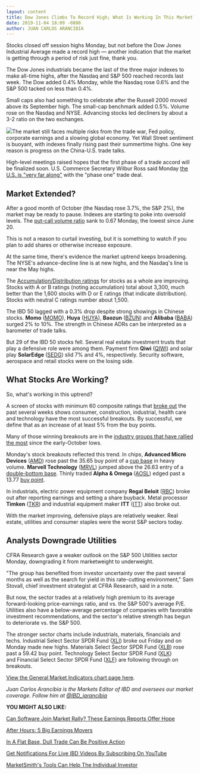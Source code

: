 ```yaml
---
layout: content
title: Dow Jones Climbs To Record High; What Is Working In This Market?
date: 2019-11-04 18:09 -0800
author: JUAN CARLOS ARANCIBIA
---
```






Stocks closed off session highs Monday, but not before the Dow Jones Industrial Average made a record high — another indication that the market is getting through a period of risk just fine, thank you.




The Dow Jones industrials became the last of the three major indexes to make all-time highs, after the Nasdaq and S&P 500 reached records last week. The Dow added 0.4% Monday, while the Nasdaq rose 0.6% and the S&P 500 tacked on less than 0.4%.


Small caps also had something to celebrate after the Russell 2000 moved above its September high. The small-cap benchmark added 0.5%. Volume rose on the Nasdaq and NYSE. Advancing stocks led decliners by about a 3-2 ratio on the two exchanges.


![](https://www.investors.com/wp-content/uploads/2019/11/MP4x3_110419-226x300.jpg)The market still faces multiple risks from the trade war, Fed policy, corporate earnings and a slowing global economy. Yet Wall Street sentiment is buoyant, with indexes finally rising past their summertime highs. One key reason is progress on the China-U.S. trade talks.


High-level meetings raised hopes that the first phase of a trade accord will be finalized soon. U.S. Commerce Secretary Wilbur Ross said Monday [the U.S. is "very far along"](https://www.bloomberg.com/news/articles/2019-11-04/ross-meets-with-chinese-premier-li-as-progress-seen-on-trade?srnd=premium) with the "phase one" trade deal.


Market Extended?
----------------


After a good month of October (the Nasdaq rose 3.7%, the S&P 2%), the market may be ready to pause. Indexes are starting to poke into oversold levels. The [put-call volume ratio](https://research.investors.com/psychological-market-indicators/chart?type=putcall) sank to 0.67 Monday, the lowest since June 20.


This is not a reason to curtail investing, but it is something to watch if you plan to add shares or otherwise increase exposure.


At the same time, there's evidence the market uptrend keeps broadening. The NYSE's advance-decline line is at new highs, and the Nasdaq's line is near the May highs.


The [Accumulation/Distribution ratings](https://www.investors.com/how-to-invest/investors-corner/stocks-funds-are-buying/) for stocks as a whole are improving. Stocks with A or B ratings (noting accumulation) total about 3,300, much better than the 1,600 stocks with D or E ratings (that indicate distribution). Stocks with neutral C ratings number about 1,500.


The IBD 50 lagged with a 0.3% drop despite strong showings in Chinese stocks. **Momo** ([MOMO](https://research.investors.com/quote.aspx?symbol=MOMO)), **Huya** ([HUYA](https://research.investors.com/quote.aspx?symbol=HUYA)), **Baozun** ([BZUN](https://research.investors.com/quote.aspx?symbol=BZUN)) and **Alibaba** ([BABA](https://research.investors.com/quote.aspx?symbol=BABA)) surged 2% to 10%. The strength in Chinese ADRs can be interpreted as a barometer of trade talks.


But 29 of the IBD 50 stocks fell. Several real estate investment trusts that play a defensive role were among them. Payment firm **Qiwi** ([QIWI](https://research.investors.com/quote.aspx?symbol=QIWI)) and solar play **SolarEdge** ([SEDG](https://research.investors.com/quote.aspx?symbol=SEDG)) slid 7% and 4%, respectively. Security software, aerospace and retail stocks were on the losing side.


What Stocks Are Working?
------------------------


So, what's working in this uptrend?


A screen of stocks with minimum 60 composite ratings that [broke out](https://www.investors.com/how-to-invest/investors-corner/what-is-stock-breakout/) the past several weeks shows consumer, construction, industrial, health care and technology have the most successful breakouts. By successful, we define that as an increase of at least 5% from the buy points.


Many of those winning breakouts are in the [industry groups that have rallied the most](https://www.investors.com/market-trend/the-big-picture/stock-market-rallies-jobs-report-nasdaq-hits-record-high/) since the early-October lows.


Monday's stock breakouts reflected this trend. In chips, **Advanced Micro Devices** ([AMD](https://research.investors.com/quote.aspx?symbol=AMD)) rose past the 35.65 buy point of a [cup base](https://www.investors.com/how-to-invest/investors-corner/corner-cup-without-handle/) in heavy volume. **Marvell Technology** ([MRVL](https://research.investors.com/quote.aspx?symbol=MRVL)) jumped above the 26.63 entry of a [double-bottom base](https://www.investors.com/how-to-invest/investors-corner/stock-charts-difference-between-double-bottom-flat-base/). Thinly traded **Alpha & Omega** ([AOSL](https://research.investors.com/quote.aspx?symbol=AOSL)) edged past a 13.77 [buy point](https://www.investors.com/how-to-invest/investors-corner/chart-reading-basics-how-a-buy-point-marks-a-time-of-opportunity/).


In industrials, electric power equipment company **Regal Beloit** ([RBC](https://research.investors.com/quote.aspx?symbol=RBC)) broke out after reporting earnings and setting a share buyback. Metal processor **Timken** ([TKR](https://research.investors.com/quote.aspx?symbol=TKR)) and industrial equipment maker **ITT** ([ITT](https://research.investors.com/quote.aspx?symbol=ITT)) also broke out.


With the market improving, defensive plays are relatively weaker. Real estate, utilities and consumer staples were the worst S&P sectors today.


Analysts Downgrade Utilities
----------------------------


CFRA Research gave a weaker outlook on the S&P 500 Utilities sector Monday, downgrading it from marketweight to underweight.


"The group has benefited from investor uncertainty over the past several months as well as the search for yield in this rate-cutting environment," Sam Stovall, chief investment strategist at CFRA Research, said in a note.


But now, the sector trades at a relatively high premium to its average forward-looking price-earnings ratio, and vs. the S&P 500's average P/E. Utilities also have a below-average percentage of companies with favorable investment recommendations, and the sector's relative strength has begun to deteriorate vs. the S&P 500.


The stronger sector charts include industrials, materials, financials and techs. Industrial Select Sector SPDR Fund ([XLI](https://research.investors.com/quote.aspx?symbol=XLI)) broke out Friday and on Monday made new highs. Materials Select Sector SPDR Fund ([XLB](https://research.investors.com/quote.aspx?symbol=XLB)) rose past a 59.42 buy point. Technology Select Sector SPDR Fund ([XLK](https://research.investors.com/quote.aspx?symbol=XLK)) and Financial Select Sector SPDR Fund ([XLF](https://research.investors.com/quote.aspx?symbol=XLF)) are following through on breakouts.


[View the General Market Indicators chart page here](https://www.investors.com/wp-content/uploads/2019/11/IBD0411152459GMI2.pdf).


*Juan Carlos Arancibia is the Markets Editor of IBD and oversees our market coverage. Follow him at [@IBD\_jarancibia](https://twitter.com/ibd_jarancibia)*


**YOU MIGHT ALSO LIKE:**


[Can Software Join Market Rally? These Earnings Reports Offer Hope](https://www.investors.com/market-trend/stock-market-today/dow-jones-futures-stock-market-rally-adobe-earnings-ringcentral-everbridge/)


[After Hours: 5 Big Earnings Movers](https://www.investors.com/market-trend/stock-market-today/dow-jones-futures-uber-stock-ringcentral-stock-shake-shack-stock-earnings-movers/)


[In A Flat Base, Dull Trade Can Be Positive Action](https://www.investors.com/how-to-invest/investors-corner/chart-patterns-101-in-a-flat-base-dull-trade-can-be-positive-action/)


[Get Notifications For Live IBD Videos By Subscribing On YouTube](https://www.youtube.com/investorsbusinessdaily)


[MarketSmith's Tools Can Help The Individual Investor](https://marketsmith.investors.com/?src=A012BF)




